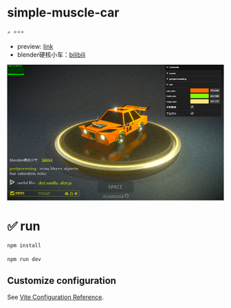 # simple-muscle-car
```
↗ ⭐⭐⭐  
```
- preview: <a href="https://simple-muscle-car-my3l.4everland.app/" target="_blank">link</a> 
- blender硬核小车：<a href="https://www.bilibili.com/video/BV1dC4y1C7wh/?share_source=copy_web&vd_source=26ace47c7332f85885e422f520eb62a7" target="_blank">bilibili</a>  

![preview](./preview.png)
# ✅ run

```shell
npm install

npm run dev
```
## Customize configuration

See [Vite Configuration Reference](https://vitejs.dev/config/).

